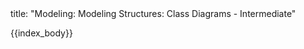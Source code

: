 <frontmatter>
title: "Modeling: Modeling Structures: Class Diagrams - Intermediate"
</frontmatter>

{{index_body}}
